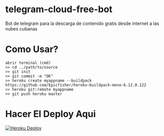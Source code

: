 # telegram-cloud-free-bot
Bot de telegram para la descarga de contenido gratis desde internet  a las nubes cubanas

# Como Usar?
   ```
   abrir terminal (cmd)
   >> cd ../path/to/source
   >> git init
   >> git commit -m "OK"
   >> heroku create myappname --buildpack https://github.com/Epicfisher/heroku-buildpack-mono-6.12.0.122
   >> heroku git:remote myappname
   >> git push heroku master
   ```

# Hacer El Deploy Aqui
[![Heroku Deploy](https://www.herokucdn.com/deploy/button.svg)](https://heroku.com/deploy?template=https://github.com/Obysoftt/telegram-cloud-free-bot)
